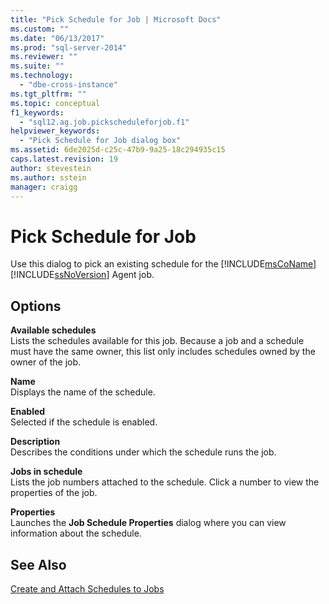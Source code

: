 ```yaml
---
title: "Pick Schedule for Job | Microsoft Docs"
ms.custom: ""
ms.date: "06/13/2017"
ms.prod: "sql-server-2014"
ms.reviewer: ""
ms.suite: ""
ms.technology: 
  - "dbe-cross-instance"
ms.tgt_pltfrm: ""
ms.topic: conceptual
f1_keywords: 
  - "sql12.ag.job.pickscheduleforjob.f1"
helpviewer_keywords: 
  - "Pick Schedule for Job dialog box"
ms.assetid: 6de2025d-c25c-47b9-9a25-18c294935c15
caps.latest.revision: 19
author: stevestein
ms.author: sstein
manager: craigg
---
```

# Pick Schedule for Job
  Use this dialog to pick an existing schedule for the [!INCLUDE[msCoName](../../includes/msconame-md.md)] [!INCLUDE[ssNoVersion](../../includes/ssnoversion-md.md)] Agent job.  
  
## Options  
 **Available schedules**  
 Lists the schedules available for this job. Because a job and a schedule must have the same owner, this list only includes schedules owned by the owner of the job.  
  
 **Name**  
 Displays the name of the schedule.  
  
 **Enabled**  
 Selected if the schedule is enabled.  
  
 **Description**  
 Describes the conditions under which the schedule runs the job.  
  
 **Jobs in schedule**  
 Lists the job numbers attached to the schedule. Click a number to view the properties of the job.  
  
 **Properties**  
 Launches the **Job Schedule Properties** dialog where you can view information about the schedule.  
  
## See Also  
 [Create and Attach Schedules to Jobs](create-and-attach-schedules-to-jobs.md)  
  
  
